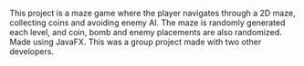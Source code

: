 This project is a maze game where the player navigates through a 2D maze, collecting coins and avoiding enemy AI.
The maze is randomly generated each level, and coin, bomb and enemy placements are also randomized.
Made using JavaFX.
This was a group project made with two other developers.
